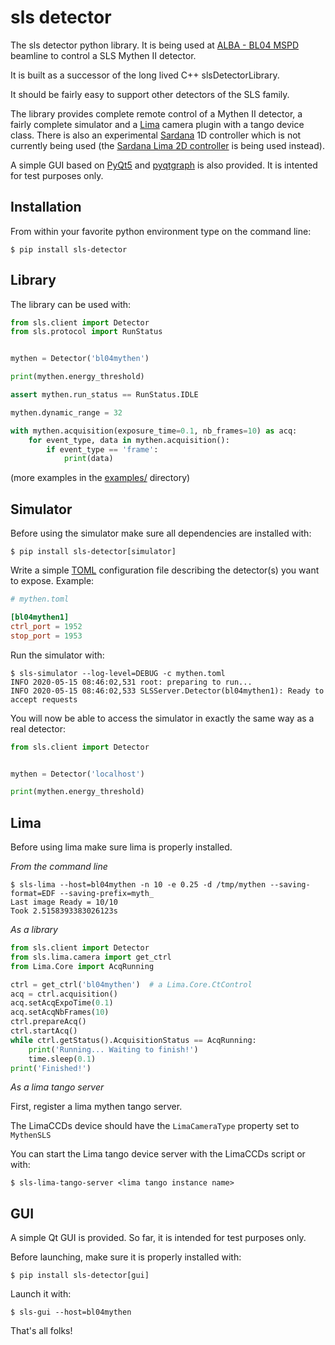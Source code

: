 # sls detector

The sls detector python library. It is being used at
[ALBA - BL04 MSPD](https://www.cells.es/en/beamlines/bl04-mspd)
beamline to control a SLS Mythen II detector.

It is built as a successor of the long lived C++ slsDetectorLibrary.

It should be fairly easy to support other detectors of the SLS
family.

The library provides complete remote control of a Mythen II detector,
a fairly complete simulator and a [Lima](https://github.com/esrf-bliss/Lima)
camera plugin with a tango device class.
There is also an experimental [Sardana](https://sardana-controls.org/)
1D controller which is not currently being used (the
[Sardana Lima 2D controller](https://github.com/ALBA-Synchrotron/sardana-limaccd)
is being used instead).

A simple GUI based on [PyQt5]() and [pyqtgraph]() is also provided. It
is intented for test purposes only.


## Installation

From within your favorite python environment type on the command line:

```$ pip install sls-detector```


## Library

The library can be used with:

```python
from sls.client import Detector
from sls.protocol import RunStatus


mythen = Detector('bl04mythen')

print(mythen.energy_threshold)

assert mythen.run_status == RunStatus.IDLE

mythen.dynamic_range = 32

with mythen.acquisition(exposure_time=0.1, nb_frames=10) as acq:
    for event_type, data in mythen.acquisition():
        if event_type == 'frame':
            print(data)

```

(more examples in the [examples/](examples/) directory)

## Simulator

Before using the simulator make sure all dependencies are installed with:

```$ pip install sls-detector[simulator]```

Write a simple [TOML](https://github.com/toml-lang/toml) configuration file describing the detector(s) you
want to expose. Example:

```toml
# mythen.toml

[bl04mythen1]
ctrl_port = 1952
stop_port = 1953
```

Run the simulator with:

```terminal
$ sls-simulator --log-level=DEBUG -c mythen.toml
INFO 2020-05-15 08:46:02,531 root: preparing to run...
INFO 2020-05-15 08:46:02,533 SLSServer.Detector(bl04mythen1): Ready to accept requests
```

You will now be able to access the simulator in exactly the same way as a real detector:

```python
from sls.client import Detector


mythen = Detector('localhost')

print(mythen.energy_threshold)
```

## Lima

Before using lima make sure lima is properly installed.

*From the command line*

```terminal
$ sls-lima --host=bl04mythen -n 10 -e 0.25 -d /tmp/mythen --saving-format=EDF --saving-prefix=myth_
Last image Ready = 10/10
Took 2.5158393383026123s
```

*As a library*

```python
from sls.client import Detector
from sls.lima.camera import get_ctrl
from Lima.Core import AcqRunning

ctrl = get_ctrl('bl04mythen')  # a Lima.Core.CtControl
acq = ctrl.acquisition()
acq.setAcqExpoTime(0.1)
acq.setAcqNbFrames(10)
ctrl.prepareAcq()
ctrl.startAcq()
while ctrl.getStatus().AcquisitionStatus == AcqRunning:
    print('Running... Waiting to finish!')
    time.sleep(0.1)
print('Finished!')
```

*As a lima tango server*

First, register a lima mythen tango server.

The LimaCCDs device should have the `LimaCameraType` property set to `MythenSLS`

You can start the Lima tango device server with the LimaCCDs script or with:

```terminal
$ sls-lima-tango-server <lima tango instance name>
```

## GUI

A simple Qt GUI is provided. So far, it is intended for test purposes only.

Before launching, make sure it is properly installed with:

```$ pip install sls-detector[gui]```

Launch it with:

```$ sls-gui --host=bl04mythen```


That's all folks!